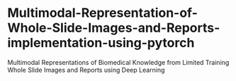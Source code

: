 # Multimodal-Representation-of-Whole-Slide-Images-and-Reports-implementation-using-pytorch
Multimodal Representations of Biomedical Knowledge from  Limited Training Whole Slide Images and Reports using Deep  Learning
